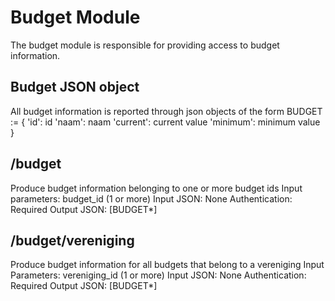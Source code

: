 Budget Module
=============

The budget module is responsible for providing access to budget information.

Budget JSON object
---------------------
All budget information is reported through json objects of the form
BUDGET := {
	'id': id
	'naam': naam
	'current': current value
	'minimum': minimum value
}

/budget
-------
Produce budget information belonging to one or more budget ids
Input parameters:
	budget_id (1 or more)
Input JSON:
	None
Authentication:
	Required
Output JSON:
	[BUDGET*]

/budget/vereniging
------------------
Produce budget information for all budgets that belong to a vereniging
Input Parameters:
	vereniging_id (1 or more)
Input JSON:
	None
Authentication:
	Required
Output JSON:
	[BUDGET*]
